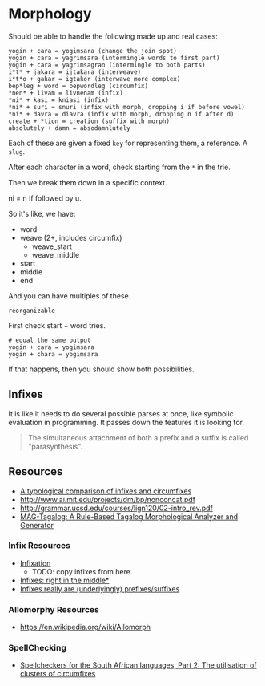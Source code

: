 # Morphology

Should be able to handle the following made up and real cases:

```
yogin + cara = yogimsara (change the join spot)
yogin + cara = yagrimsara (intermingle words to first part)
yogin + cara = yagrimsagran (intermingle to both parts)
i*t* + jakara = ijtakara (interweave)
i*t*o + gakar = igtakor (interwave more complex)
bep*leg + word = bepwordleg (circumfix)
*nen* + livam = livnenam (infix)
*ni* + kasi = kniasi (infix)
*ni* + suri = snuri (infix with morph, dropping i if before vowel)
*ni* + davra = diavra (infix with morph, dropping n if after d)
create + *tion = creation (suffix with morph)
absolutely + damn = absodamnlutely
```

Each of these are given a fixed `key` for representing them, a
reference. A `slug`.

After each character in a word, check starting from the `*` in the trie.

Then we break them down in a specific context.

ni = n if followed by u.

So it's like, we have:

- word
- weave (2+, includes circumfix)
  - weave_start
  - weave_middle
- start
- middle
- end

And you can have multiples of these.

```
reorganizable
```

First check start + word tries.

```
# equal the same output
yogin + cara = yogimsara
yogin + chara = yogimsara
```

If that happens, then you should show both possibilities.

## Infixes

It is like it needs to do several possible parses at once, like symbolic
evaluation in programming. It passes down the features it is looking
for.

> The simultaneous attachment of both a prefix and a suffix is called
> "parasynthesis".

## Resources

- [A typological comparison of infixes and circumfixes](https://pasithee.library.upatras.gr/mmm/article/view/4408)
- http://www.ai.mit.edu/projects/dm/bp/nonconcat.pdf
- http://grammar.ucsd.edu/courses/lign120/02-intro_rev.pdf
- [MAG-Tagalog: A Rule-Based Tagalog Morphological Analyzer and Generator](https://www.researchgate.net/publication/322869468_MAG-Tagalog_A_Rule-Based_Tagalog_Morphological_Analyzer_and_Generator)

### Infix Resources

- [Infixation](https://julietteblevins.ws.gc.cuny.edu/files/2016/10/Blevins2012_Infixationrev1.pdf)
  - TODO: copy infixes from here.
- [Infixes: right in the middle\*](http://www.skase.sk/Volumes/JTL07/2.pdf)
- [Infixes really are (underlyingly) prefixes/suffixes](https://muse.jhu.edu/article/873747/pdf)

### Allomorphy Resources

- https://en.wikipedia.org/wiki/Allomorph

### SpellChecking

- [Spellcheckers for the South African languages, Part 2: The utilisation of clusters of circumfixes](https://www.researchgate.net/publication/237331124_Spellcheckers_for_the_South_African_languages_Part_2_The_utilisation_of_clusters_of_circumfixes)
